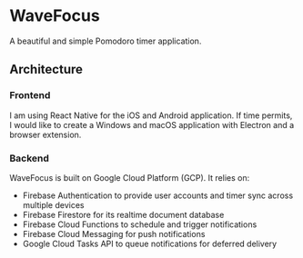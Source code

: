 # WaveFocus

A beautiful and simple Pomodoro timer application.

## Architecture

### Frontend

I am using React Native for the iOS and Android application. If time permits, I would like to create a Windows and macOS application with Electron and a browser extension.

### Backend

WaveFocus is built on Google Cloud Platform (GCP). It relies on:

- Firebase Authentication to provide user accounts and timer sync across multiple devices
- Firebase Firestore for its realtime document database
- Firebase Cloud Functions to schedule and trigger notifications
- Firebase Cloud Messaging for push notifications
- Google Cloud Tasks API to queue notifications for deferred delivery

